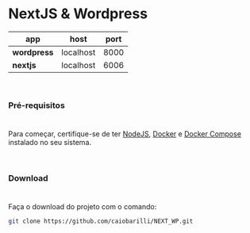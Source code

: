 # NextJS & Wordpress

| app           | host      | port |
| ------------- | --------- | ---- |
| **wordpress** | localhost | 8000 |
| **nextjs**    | localhost | 6006 |

<br />

### Pré-requisitos

#

Para começar, certifique-se de ter [NodeJS](https://nodejs.org/en/), [Docker](https://docs.docker.com/) e [Docker Compose](https://docs.docker.com/compose/install/) instalado no seu sistema.

<br />

### Download

#

Faça o download do projeto com o comando:

```sh
git clone https://github.com/caiobarilli/NEXT_WP.git
```
